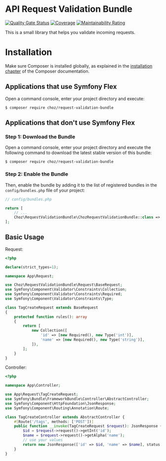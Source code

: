 # API Request Validation Bundle
[![Quality Gate Status](https://sonarcloud.io/api/project_badges/measure?project=ferchoz_request-validation-bundle&metric=alert_status)](https://sonarcloud.io/summary/new_code?id=ferchoz_request-validation-bundle)
[![Coverage](https://sonarcloud.io/api/project_badges/measure?project=ferchoz_request-validation-bundle&metric=coverage)](https://sonarcloud.io/summary/new_code?id=ferchoz_request-validation-bundle)
[![Maintainability Rating](https://sonarcloud.io/api/project_badges/measure?project=ferchoz_request-validation-bundle&metric=sqale_rating)](https://sonarcloud.io/summary/new_code?id=ferchoz_request-validation-bundle)

This is a small library that helps you validate incoming requests.

Installation
============

Make sure Composer is installed globally, as explained in the
[installation chapter](https://getcomposer.org/doc/00-intro.md)
of the Composer documentation.

Applications that use Symfony Flex
----------------------------------

Open a command console, enter your project directory and execute:

```console
$ composer require choz/request-validation-bundle
```

Applications that don't use Symfony Flex
----------------------------------------

### Step 1: Download the Bundle

Open a command console, enter your project directory and execute the
following command to download the latest stable version of this bundle:

```console
$ composer require choz/request-validation-bundle
```

### Step 2: Enable the Bundle

Then, enable the bundle by adding it to the list of registered bundles
in the `config/bundles.php` file of your project:

```php
// config/bundles.php

return [
    // ...
    Choz\RequestValidationBundle\ChozRequestValidationBundle::class => ['all' => true],
];
```

## Basic Usage

Request:
```php
<?php

declare(strict_types=1);

namespace App\Request;

use Choz\RequestValidationBundle\Request\BaseRequest;
use Symfony\Component\Validator\Constraints\Collection;
use Symfony\Component\Validator\Constraints\Required;
use Symfony\Component\Validator\Constraints\Type;

class TagCreateRequest extends BaseRequest
{
    protected function rules(): array
    {
        return [
            new Collection([
                'id' => [new Required(), new Type('int')],
                'name' => [new Required(), new Type('string')],
            ]),
        ];
    }
}
```

Controller:
```php
<?php 

namespace App\Controller;

use App\Request\TagCreateRequest;
use Symfony\Bundle\FrameworkBundle\Controller\AbstractController;
use Symfony\Component\HttpFoundation\JsonResponse;
use Symfony\Component\Routing\Annotation\Route;

class TagCreateController extends AbstractController {
    #[Route('/tags', methods: ['POST'])]
    public function __invoke(TagCreateRequest $request): JsonResponse {
        $id = $request->request()->getInt('id');
        $name = $request->request()->getAlpha('name');
        // use your values
        return new JsonResponse(['id' => $id, 'name' => $name], status: JsonResponse::HTTP_CREATED);
    }
}
```